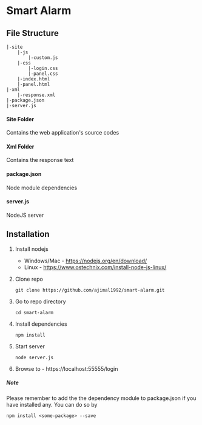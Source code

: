 # Smart Alarm
## File Structure

    |-site
        |-js
            |-custom.js
        |-css
            |-login.css
            |-panel.css
        |-index.html
        |-panel.html
    |-xml
        |-response.xml
    |-package.json
    |-server.js
        
#### Site Folder
Contains the web application's source codes
#### Xml Folder
Contains the response text
#### package.json
Node module dependencies
#### server.js
NodeJS server

## Installation
1. Install nodejs
    - Windows/Mac - https://nodejs.org/en/download/
    - Linux - https://www.ostechnix.com/install-node-js-linux/
2. Clone repo

       git clone https://github.com/ajimal1992/smart-alarm.git
3. Go to repo directory

       cd smart-alarm
4. Install dependencies

       npm install
5. Start server

       node server.js
6. Browse to - https://localhost:55555/login


##### Note
Please remember to add the the dependency module to package.json if you have installed any. You can do so by

    npm install <some-package> --save
